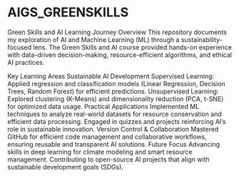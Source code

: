# AIGS_GREENSKILLS

Green Skills and AI Learning Journey
Overview
This repository documents my exploration of AI and Machine Learning (ML) through a sustainability-focused lens. The Green Skills and AI course provided hands-on experience with data-driven decision-making, resource-efficient algorithms, and ethical AI practices.

Key Learning Areas
Sustainable AI Development
Supervised Learning: Applied regression and classification models (Linear Regression, Decision Trees, Random Forest) for efficient predictions.
Unsupervised Learning: Explored clustering (K-Means) and dimensionality reduction (PCA, t-SNE) for optimized data usage.
Practical Applications
Implemented ML techniques to analyze real-world datasets for resource conservation and efficient data processing.
Engaged in quizzes and projects reinforcing AI’s role in sustainable innovation.
Version Control & Collaboration
Mastered GitHub for efficient code management and collaborative workflows, ensuring reusable and transparent AI solutions.
Future Focus
Advancing skills in deep learning for climate modeling and smart resource management.
Contributing to open-source AI projects that align with sustainable development goals (SDGs).
